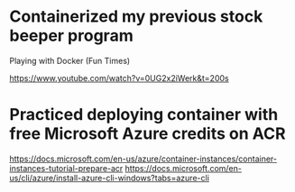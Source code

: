 # Containerized my previous stock beeper program
Playing with Docker (Fun Times)

https://www.youtube.com/watch?v=0UG2x2iWerk&t=200s

# Practiced deploying container with free Microsoft Azure credits on ACR 
https://docs.microsoft.com/en-us/azure/container-instances/container-instances-tutorial-prepare-acr
https://docs.microsoft.com/en-us/cli/azure/install-azure-cli-windows?tabs=azure-cli
